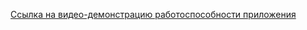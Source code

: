 [Ссылка на видео-демонстрацию работоспособности приложения](https://www.youtube.com/watch?v=-B1oJscSNgw)